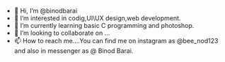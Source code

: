 - 👋 Hi, I’m @binodbarai
- 👀 I’m interested in codig,UI\UX design,web development.
- 🌱 I’m currently learning basic C programming and photoshop.
- 💞️ I’m looking to collaborate on ...
- 📫 How to reach me....You can find me on instagram as @bee_nod123 and also in messenger as @ Binod Barai.

<!---
binodbarai/binodbarai is a ✨ special ✨ repository because its `README.md` (this file) appears on your GitHub profile.
You can click the Preview link to take a look at your changes.
--->
